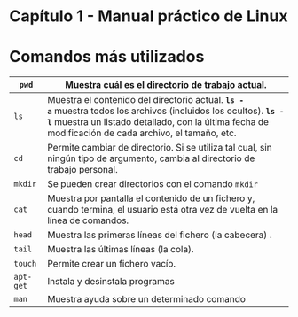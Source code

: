 # Capítulo 1 - Manual práctico de Linux

# Comandos más utilizados

| `pwd` | Muestra cuál es el directorio de trabajo actual. |
| --- | --- |
| `ls` | Muestra el contenido del directorio actual. **`ls -a`** muestra todos los archivos (incluidos los ocultos). **`ls -l`** muestra un listado detallado, con la última fecha de modificación de cada archivo, el tamaño, etc. |
| `cd` | Permite cambiar de directorio. Si se utiliza tal cual, sin ningún tipo de argumento, cambia al directorio de trabajo personal. |
| `mkdir` | Se pueden crear directorios con el comando `mkdir` |
| `cat` | Muestra por pantalla el contenido de un fichero y, cuando termina, el usuario está otra vez de vuelta en la línea de comandos. |
| `head` | Muestra las primeras líneas del fichero (la cabecera) . |
| `tail` | Muestra las últimas líneas (la cola). |
| `touch` | Permite crear un fichero vacío. |
| `apt-get` | Instala y desinstala programas |
| `man` | Muestra ayuda sobre un determinado comando |